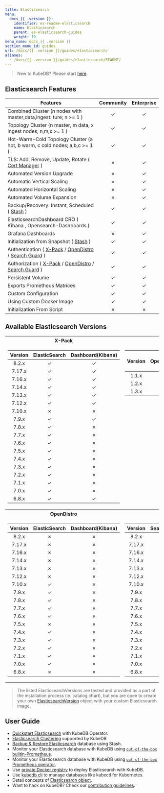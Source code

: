 ```yaml
---
title: Elasticsearch
menu:
  docs_{{ .version }}:
    identifier: es-readme-elasticsearch
    name: Elasticsearch
    parent: es-elasticsearch-guides
    weight: 10
menu_name: docs_{{ .version }}
section_menu_id: guides
url: /docs/{{ .version }}/guides/elasticsearch/
aliases:
  - /docs/{{ .version }}/guides/elasticsearch/README/
---
```


> New to KubeDB? Please start [here](/docs/README.md).

## Elasticsearch Features

| Features                                                                                                                                                                                                                               | Community     | Enterprise    |
|----------------------------------------------------------------------------------------------------------------------------------------------------------------------------------------------------------------------------------------| :----------:  | :----------:  |
| Combined Cluster (n nodes with master,data,ingest: ture; n >= 1 )                                                                                                                                                                      |   &#10003;    |   &#10003;    |
| Topology Cluster (n master, m data, x ingest nodes; n,m,x >= 1 )                                                                                                                                                                       |   &#10003;    |   &#10003;    |
| Hot-Warm-Cold Topology Cluster (a hot, b warm, c cold nodes; a,b,c >= 1 )                                                                                                                                                              |   &#10003;    |   &#10003;    |
| TLS: Add, Remove, Update, Rotate ( [Cert Manager](https://cert-manager.io/docs/) )                                                                                                                                                     |   &#10007;    |   &#10003;    |
| Automated Version Upgrade                                                                                                                                                                                                              |   &#10007;    |   &#10003;    |
| Automatic Vertical Scaling                                                                                                                                                                                                             |   &#10007;    |   &#10003;    |
| Automated Horizontal Scaling                                                                                                                                                                                                           |   &#10007;    |   &#10003;    |
| Automated Volume Expansion                                                                                                                                                                                                             |   &#10007;    |   &#10003;    |
| Backup/Recovery: Instant, Scheduled ( [Stash](https://stash.run/) )                                                                                                                                                                    |   &#10003;    |   &#10003;    |
| ElasticsearchDashboard CRO ( Kibana , Opensearch-Dashboards )                                                                                                                                                                          |   &#10003;    |   &#10003;    |
| Grafana Dashboards                                                                                                                                                                                                                     |    &#10007;    |   &#10003;    |
| Initialization from Snapshot ( [Stash](https://stash.run/) )                                                                                                                                                                           |   &#10003;    |   &#10003;    |
| Authentication ( [X-Pack](https://www.elastic.co/guide/en/elasticsearch/reference/7.9/setup-xpack.html) / [OpenDistro](https://opendistro.github.io/for-elasticsearch-docs/) / [Search Guard](https://docs.search-guard.com/latest/) ) |   &#10003;    |   &#10003;    |
| Authorization ( [X-Pack](https://www.elastic.co/guide/en/elasticsearch/reference/7.9/setup-xpack.html) / [OpenDistro](https://opendistro.github.io/for-elasticsearch-docs/) / [Search Guard](https://docs.search-guard.com/latest/) )  |   &#10003;    |   &#10003;    |
| Persistent Volume                                                                                                                                                                                                                      |   &#10003;    |   &#10003;    |
| Exports Prometheus Matrices                                                                                                                                                                                                            |   &#10003;    |   &#10003;    |
| Custom Configuration                                                                                                                                                                                                                   |   &#10003;    |   &#10003;    |
| Using Custom Docker Image                                                                                                                                                                                                              |   &#10003;    |   &#10003;    |
| Initialization From Script                                                                                                                                                                                                             |   &#10007;    |   &#10007;    |

## Available Elasticsearch Versions


<table>
<tr><th>X-Pack</th><th>OpenSearch</th></tr>
<tr>
<td>

| Version | ElasticSearch | Dashboard(Kibana) |
|:-------:|:-------------:|:-----------------:|
|  8.2.x  |   &#10003;    |     &#10003;      |
| 7.17.x  |   &#10003;    |     &#10003;      |
| 7.16.x  |   &#10003;    |     &#10003;      |
| 7.14.x  |   &#10003;    |     &#10003;      |
| 7.13.x  |   &#10003;    |     &#10003;      |
| 7.12.x  |   &#10003;    |     &#10003;      |
| 7.10.x  |   &#10007;    |     &#10007;      |
|  7.9.x  |   &#10003;    |     &#10003;      |
|  7.8.x  |   &#10003;    |     &#10007;      |
|  7.7.x  |   &#10003;    |     &#10007;      |
|  7.6.x  |   &#10003;    |     &#10007;      |
|  7.5.x  |   &#10003;    |     &#10007;      |
|  7.4.x  |   &#10003;    |     &#10007;      |
|  7.3.x  |   &#10003;    |     &#10007;      |
|  7.2.x  |   &#10003;    |     &#10007;      |
|  7.1.x  |   &#10003;    |     &#10007;      |
|  7.0.x  |   &#10003;    |     &#10007;      |
|  6.8.x  |   &#10003;    |     &#10003;      |
</td>
<td style="vertical-align:top">

| Version | OpenSearch | Dashboard<br/>(OpenSearch-Dashboards) |
|:-------:|:----------:|:-------------------------------------:|
|  1.1.x  |  &#10003;  |               &#10003;                |
|  1.2.x  |  &#10003;  |               &#10003;                |
|  1.3.x  |  &#10003;  |               &#10003;                |
</td>
</tr>
<tr><th>OpenDistro</th><th>SearchGuard</th></tr>
<tr>
<td>

| Version | ElasticSearch | Dashboard(Kibana) |
|:-------:|:-------------:|:-----------------:|
|  8.2.x  |   &#10007;    |     &#10007;      |
| 7.17.x  |   &#10007;    |     &#10007;      |
| 7.16.x  |   &#10007;    |     &#10007;      |
| 7.14.x  |   &#10007;    |     &#10007;      |
| 7.13.x  |   &#10007;    |     &#10007;      |
| 7.12.x  |   &#10007;    |     &#10007;      |
| 7.10.x  |   &#10003;    |     &#10007;      |
|  7.9.x  |   &#10003;    |     &#10007;      |
|  7.8.x  |   &#10003;    |     &#10007;      |
|  7.7.x  |   &#10003;    |     &#10007;      |
|  7.6.x  |   &#10003;    |     &#10007;      |
|  7.5.x  |   &#10007;    |     &#10007;      |
|  7.4.x  |   &#10003;    |     &#10007;      |
|  7.3.x  |   &#10003;    |     &#10007;      |
|  7.2.x  |   &#10003;    |     &#10007;      |
|  7.1.x  |   &#10003;    |     &#10007;      |
|  7.0.x  |   &#10003;    |     &#10007;      |
|  6.8.x  |   &#10007;    |     &#10007;      |
</td>
<td>

|  Version   |  SearchGuard   | Dashboard(Kibana) |
|:----------:|:--------------:|:-----------------:|
|   8.2.x    |    &#10007;    |     &#10007;      |
|   7.17.x   |    &#10007;    |     &#10007;      |
|   7.16.x   |    &#10007;    |     &#10007;      |
|   7.14.x   |    &#10003;    |     &#10007;      |
|   7.13.x   |    &#10007;    |     &#10007;      |
|   7.12.x   |    &#10007;    |     &#10007;      |
|   7.10.x   |    &#10003;    |     &#10007;      |
|   7.9.x    |    &#10003;    |     &#10007;      |
|   7.8.x    |    &#10003;    |     &#10007;      |
|   7.7.x    |    &#10007;    |     &#10007;      |
|   7.6.x    |    &#10007;    |     &#10007;      |
|   7.5.x    |    &#10003;    |     &#10007;      |
|   7.4.x    |    &#10007;    |     &#10007;      |
|   7.3.x    |    &#10003;    |     &#10007;      |
|   7.2.x    |    &#10007;    |     &#10007;      |
|   7.1.x    |    &#10003;    |     &#10007;      |
|   7.0.x    |    &#10003;    |     &#10007;      |
|   6.8.x    |    &#10003;    |     &#10007;      |
</td>

</tr>

</table>



> The listed ElasticsearchVersions are tested and provided as a part of the installation process (ie. catalog chart), but you are open to create your own [ElasticsearchVersion](/docs/guides/elasticsearch/concepts/catalog/index.md) object with your custom Elasticsearch image.

## User Guide

- [Quickstart Elasticsearch](/docs/guides/elasticsearch/quickstart/overview/index.md) with KubeDB Operator.
- [Elasticsearch Clustering](/docs/guides/elasticsearch/clustering/combined-cluster/index.md) supported by KubeDB
- [Backup & Restore Elasticsearch](/docs/guides/elasticsearch/backup/overview/index.md) database using Stash.
- Monitor your Elasticsearch database with KubeDB using [`out-of-the-box` builtin-Prometheus](/docs/guides/elasticsearch/monitoring/using-builtin-prometheus.md).
- Monitor your Elasticsearch database with KubeDB using [`out-of-the-box` Prometheus operator](/docs/guides/elasticsearch/monitoring/using-prometheus-operator.md).
- Use [private Docker registry](/docs/guides/elasticsearch/private-registry/using-private-registry.md) to deploy Elasticsearch with KubeDB.
- Use [kubedb cli](/docs/guides/elasticsearch/cli/cli.md) to manage databases like kubectl for Kubernetes.
- Detail concepts of [Elasticsearch object](/docs/guides/elasticsearch/concepts/elasticsearch/index.md).
- Want to hack on KubeDB? Check our [contribution guidelines](/docs/CONTRIBUTING.md).
